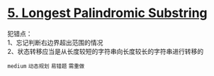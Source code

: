 # [5. Longest Palindromic Substring](https://leetcode.com/problems/longest-palindromic-substring/)

犯错点：  
1、忘记判断右边界超出范围的情况  
2、状态转移应当是从长度较短的字符串向长度较长的字符串进行转移的  

`medium` `动态规划` `易错题` `需重做`